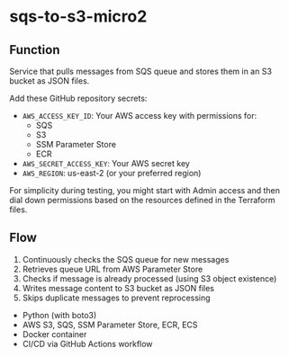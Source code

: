 # sqs-to-s3-micro2
## Function
Service that pulls messages from SQS queue and stores them in an S3 bucket as JSON files.

Add these GitHub repository secrets:
 - `AWS_ACCESS_KEY_ID`: Your AWS access key with permissions for:
   - SQS
   - S3
   - SSM Parameter Store
   - ECR
 - `AWS_SECRET_ACCESS_KEY`: Your AWS secret key
 - `AWS_REGION`: us-east-2 (or your preferred region)

For simplicity during testing, you might start with Admin access and then dial down permissions based on the resources defined in the Terraform files.

## Flow
1. Continuously checks the SQS queue for new messages
2. Retrieves queue URL from AWS Parameter Store
3. Checks if message is already processed (using S3 object existence)
4. Writes message content to S3 bucket as JSON files
5. Skips duplicate messages to prevent reprocessing


- Python (with boto3)
- AWS S3, SQS, SSM Parameter Store, ECR, ECS
- Docker container
- CI/CD via GitHub Actions workflow
